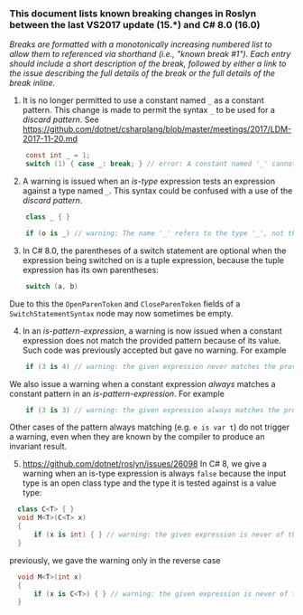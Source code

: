 ### This document lists known breaking changes in Roslyn between the last VS2017 update (15.*) and C# 8.0 (16.0)

*Breaks are formatted with a monotonically increasing numbered list to allow them to referenced via shorthand (i.e., "known break #1").
Each entry should include a short description of the break, followed by either a link to the issue describing the full details of the break or the full details of the break inline.*

1. It is no longer permitted to use a constant named `_` as a constant pattern. This change is made to permit the syntax `_` to be used for a *discard pattern*. See https://github.com/dotnet/csharplang/blob/master/meetings/2017/LDM-2017-11-20.md
  ``` c#
      const int _ = 1;
      switch (1) { case _: break; } // error: A constant named '_' cannot be used as a pattern.
  ```

2. A warning is issued when an *is-type* expression tests an expression against a type named `_`. This syntax could be confused with a use of the *discard pattern*.
  ``` c#
      class _ { }

      if (o is _) // warning: The name '_' refers to the type '_', not the discard pattern. Use '@_' for the type, or 'var _' to discard.
  ```

3. In C# 8.0, the parentheses of a switch statement are optional when the expression being switched on is a tuple expression, because the tuple expression has its own parentheses:
  ``` c#
      switch (a, b)
  ```
   Due to this the `OpenParenToken` and `CloseParenToken` fields of a `SwitchStatementSyntax` node may now sometimes be empty.

4. In an *is-pattern-expression*, a warning is now issued when a constant expression does not match the provided pattern because of its value. Such code was previously accepted but gave no warning. For example
  ``` c#
      if (3 is 4) // warning: the given expression never matches the provided pattern.
  ```
  We also issue a warning when a constant expression *always* matches a constant pattern in an *is-pattern-expression*. For example
  ``` c#
      if (3 is 3) // warning: the given expression always matches the provided constant.
  ```
  Other cases of the pattern always matching (e.g. `e is var t`) do not trigger a warning, even when they are known by the compiler to produce an invariant result.

5. https://github.com/dotnet/roslyn/issues/26098 In C# 8, we give a warning when an is-type expression is always `false` because the input type is an open class type and the type it is tested against is a value type:
  ``` c#
    class C<T> { }
    void M<T>(C<T> x)
    {
        if (x is int) { } // warning: the given expression is never of the provided ('int') type.
    }
  ```
  previously, we gave the warning only in the reverse case
  ``` c#
    void M<T>(int x)
    {
        if (x is C<T>) { } // warning: the given expression is never of the provided ('C<T>') type.
    }
  ```

